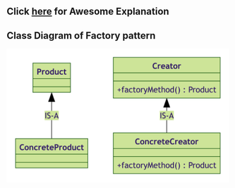 ## Click [here](https://www.youtube.com/watch?v=EcFVTgRHJLM&list=PLrhzvIcii6GNjpARdnO4ueTUAVR9eMBpc&index=5) for Awesome Explanation

## Class Diagram of Factory pattern

![alt text](uml/FactoryPatternUML.png)